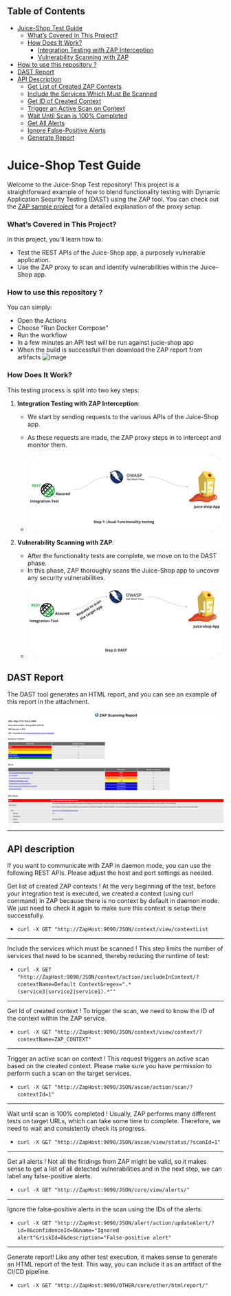 ## Table of Contents

- [Juice-Shop Test Guide](#juice-shop-test-guide)
  - [What’s Covered in This Project?](#whats-covered-in-this-project)
  - [How Does It Work?](#how-does-it-work)
    - [Integration Testing with ZAP Interception](#integration-testing-with-zap-interception)
    - [Vulnerability Scanning with ZAP](#vulnerability-scanning-with-zap)
- [ How to use this repository ?](#How-to-use-this-repository-?)
- [DAST Report](#dast-report)
- [API Description](#api-description)
  - [Get List of Created ZAP Contexts](#get-list-of-created-zap-contexts)
  - [Include the Services Which Must Be Scanned](#include-the-services-which-must-be-scanned)
  - [Get ID of Created Context](#get-id-of-created-context)
  - [Trigger an Active Scan on Context](#trigger-an-active-scan-on-context)
  - [Wait Until Scan is 100% Completed](#wait-until-scan-is-100-completed)
  - [Get All Alerts](#get-all-alerts)
  - [Ignore False-Positive Alerts](#ignore-false-positive-alerts)
  - [Generate Report](#generate-report)


# Juice-Shop Test Guide

Welcome to the Juice-Shop Test repository! This project is a straightforward example of how to blend functionality testing with Dynamic Application Security Testing (DAST) using the ZAP tool. You can check out the [ZAP sample project](https://github.com/diconium/ZAP-sample-project) for a detailed explanation of the proxy setup.


### What’s Covered in This Project?

In this project, you'll learn how to:
- Test the REST APIs of the Juice-Shop app, a purposely vulnerable application.
- Use the ZAP proxy to scan and identify vulnerabilities within the Juice-Shop app.

### How to use this repository ?
You can simply:
- Open the Actions
- Choose "Run Docker Compose"
- Run the workflow
- In a few minutes an API test will be run against jucie-shop app
- When the build is successfull then download the ZAP report from artifacts
![image](https://github.com/user-attachments/assets/063a5098-183b-41e6-8778-e6cf2558bf24)
 

### How Does It Work?

This testing process is split into two key steps:

1. **Integration Testing with ZAP Interception**:
    - We start by sending requests to the various APIs of the Juice-Shop app.
    - As these requests are made, the ZAP proxy steps in to intercept and monitor them.

    - ![img.png](src/main/resources/readMe-images/img.png)

2. **Vulnerability Scanning with ZAP**:
    - After the functionality tests are complete, we move on to the DAST phase.
    - In this phase, ZAP thoroughly scans the Juice-Shop app to uncover any security vulnerabilities.
    - ![img_1.png](src/main/resources/readMe-images/img_1.png)


## DAST Report

The DAST tool generates an HTML report, and you can see an example of this report in the attachment.

![img_2.png](src/main/resources/readMe-images/img_2.png)

---
## API description 
If you want to communicate with ZAP in daemon mode, you can use the following REST APIs. Please adjust the host and port settings as needed.



Get list of created ZAP contexts ! At the very beginning of the test, before your integration test is executed, we created a context (using curl command) in ZAP because there is no context by default in daemon mode. We just need to check it again to make sure this context is setup there successfully.

- `curl -X GET "http://ZapHost:9090/JSON/context/view/contextList`

- --

Include the services which must be scanned ! This step limits the number of services that need to be scanned, thereby reducing the runtime of test:

- `curl -X GET "http://ZapHost:9090/JSON/context/action/includeInContext/?contextName=Default Context&regex=".*(service3|service2|service1).*""`

- --

Get Id of created context ! To trigger the scan, we need to know the ID of the context within the ZAP service.

- `curl -X GET "http://ZapHost:9090/JSON/context/view/context/?contextName=ZAP_CONTEXT"`

- --

Trigger an active scan on context ! This request triggers an active scan based on the created context. Please make sure you have permission to perform such a scan on the target services.

- `curl -X GET "http://ZapHost:9090/JSON/ascan/action/scan/?contextId=1"`

- --

Wait until scan is 100% completed ! Usually, ZAP performs many different tests on target URLs, which can take some time to complete. Therefore, we need to wait and consistently check its progress.

- `curl -X GET "http://ZapHost:9090/JSON/ascan/view/status/?scanId=1"`

- --

Get all alerts ! Not all the findings from ZAP might be valid, so it makes sense to get a list of all detected vulnerabilities and in the next step, we can label any false-positive alerts.

- `curl -X GET "http://ZapHost:9090/JSON/core/view/alerts/"`

- --

Ignore the false-positive alerts in the scan using the IDs of the alerts.

- `curl -X GET
"http://ZapHost:9090/JSON/alert/action/updateAlert/?id=0&confidenceId=0&name="Ignored alert"&riskId=0&description="False-positive alert"`

- --

Generate report! Like any other test execution, it makes sense to generate an HTML report of the test. This way, you can include it as an artifact of the CI/CD pipeline.

- `curl -X GET "http://ZapHost:9090/OTHER/core/other/htmlreport/"`
